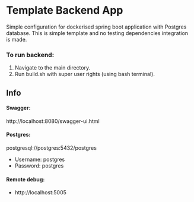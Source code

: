 # Template Backend App
Simple configuration for dockerised spring boot application with Postgres database.
This is simple template and no testing dependencies integration is made.

### To run backend:
1. Navigate to the main directory.
2. Run build.sh with super user rights (using bash terminal).

## **Info**
#### Swagger:
http://localhost:8080/swagger-ui.html
#### Postgres:
postgresql://postgres:5432/postgres
* Username: postgres
* Password: postgres
#### Remote debug:
* http://localhost:5005
